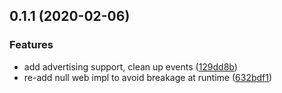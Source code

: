 ## 0.1.1 (2020-02-06)


### Features

* add advertising support, clean up events ([129dd8b](https://github.com/RangerRick/capacitor-ibeacon/commit/129dd8b5de0ade034a6a3e523354fda076871971))
* re-add null web impl to avoid breakage at runtime ([632bdf1](https://github.com/RangerRick/capacitor-ibeacon/commit/632bdf11815760ded8676b4441c1fcb8734b4c3d))



